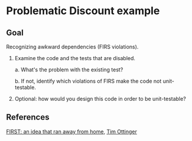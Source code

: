 # Problematic Discount example

## Goal
Recognizing awkward dependencies (FIRS violations).

1. Examine the code and the tests that are disabled. 

   a. What's the problem with the existing test?

   b. If not, identify which violations of FIRS make the code not unit-testable.

2. Optional: how would you design this code in order to be unit-testable?

## References

[FIRST: an idea that ran away from home](https://agileotter.blogspot.com/2021/09/first-idea-that-ran-away-from-home.html), [Tim Ottinger](http://agileotter.blogspot.com/)
